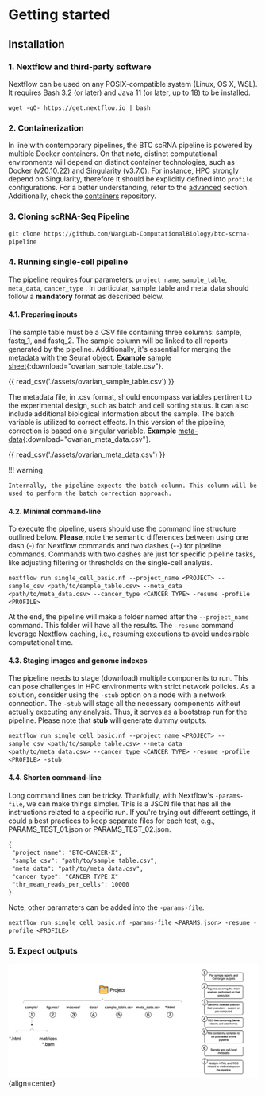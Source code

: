 # Getting started

## Installation

### 1. Nextflow and third-party software

Nextflow can be used on any POSIX-compatible system (Linux, OS X, WSL). It requires Bash 3.2 (or later) and Java 11 (or later, up to 18) to be installed.

```{ .bash .copy }
wget -qO- https://get.nextflow.io | bash
```

### 2. Containerization

In line with contemporary pipelines, the BTC scRNA pipeline is powered by multiple Docker containers. On that note, distinct computational environments will depend on distinct container technologies, such as Docker (v20.10.22) and Singularity (v3.7.0). For instance, HPC strongly depend on Singularity, therefore it should be explicitly defined into `profile` configurations. For a better understanding, refer to the [advanced](advanced.md) section. Additionally, check the [containers](https://github.com/break-through-cancer/btc-sc-containers) repository.

### 3. Cloning scRNA-Seq Pipeline

```{ .bash .copy }
git clone https://github.com/WangLab-ComputationalBiology/btc-scrna-pipeline
```
### 4. Running single-cell pipeline

The pipeline requires four parameters: `project name`, `sample_table`, `meta_data`, `cancer_type` . In particular, sample_table and meta_data should follow a **mandatory** format as described below.

#### 4.1. Preparing inputs

The sample table must be a CSV file containing three columns: sample, fastq_1, and fastq_2. The sample column will be linked to all reports generated by the pipeline. Additionally, it's essential for merging the metadata with the Seurat object. **Example** [sample sheet](./assets/ovarian_sample_table.csv){:download="ovarian_sample_table.csv"}.

{{ read_csv('./assets/ovarian_sample_table.csv') }}

The metadata file, in .csv format, should encompass variables pertinent to the experimental design, such as batch and cell sorting status. It can also include additional biological information about the sample. The batch variable is utilized to correct effects. In this version of the pipeline, correction is based on a singular variable. **Example** [meta-data](./assets/ovarian_meta_data.csv){:download="ovarian_meta_data.csv"}.

{{ read_csv('./assets/ovarian_meta_data.csv') }}

!!! warning

    Internally, the pipeline expects the batch column. This column will be used to perform the batch correction approach.

#### 4.2. Minimal command-line

To execute the pipeline, users should use the command line structure outlined below. **Please**, note the semantic differences between using one dash (-) for Nextflow commands and two dashes (--) for pipeline commands. Commands with two dashes are just for specific pipeline tasks, like adjusting filtering or thresholds on the single-cell analysis.

```{ .bash .copy }
nextflow run single_cell_basic.nf --project_name <PROJECT> --sample_csv <path/to/sample_table.csv> --meta_data <path/to/meta_data.csv> --cancer_type <CANCER TYPE> -resume -profile <PROFILE>
```
At the end, the pipeline will make a folder named after the `--project_name` command. This folder will have all the results. The `-resume` command leverage Nextflow caching, i.e., resuming executions to avoid undesirable computational time.

#### 4.3. Staging images and genome indexes

The pipeline needs to stage (download) multiple components to run. This can pose challenges in HPC environments with strict network policies. As a solution, consider using the `-stub` option on a node with a network connection. The `-stub` will stage all the necessary components without actually executing any analysis. Thus, it serves as a bootstrap run for the pipeline. Please note that **stub** will generate dummy outputs.

```{ .bash .copy }
nextflow run single_cell_basic.nf --project_name <PROJECT> --sample_csv <path/to/sample_table.csv> --meta_data <path/to/meta_data.csv> --cancer_type <CANCER TYPE> -resume -profile <PROFILE> -stub
```
#### 4.4. Shorten command-line

Long command lines can be tricky. Thankfully, with Nextflow's `-params-file`, we can make things simpler. This is a JSON file that has all the instructions related to a specific run. If you're trying out different settings, it could a best practices to keep separate files for each test, e.g., PARAMS_TEST_01.json or PARAMS_TEST_02.json.

```{ .bash .copy }
{
 "project_name": "BTC-CANCER-X",
 "sample_csv": "path/to/sample_table.csv",
 "meta_data": "path/to/meta_data.csv",
 "cancer_type": "CANCER TYPE X"
 "thr_mean_reads_per_cells": 10000
}
```

Note, other paramaters can be added into the `-params-file`. 

```{ .bash .copy }
nextflow run single_cell_basic.nf -params-file <PARAMS.json> -resume -profile <PROFILE>
```

### 5. Expect outputs

![Image caption](figures/schema-output.png){align=center}

